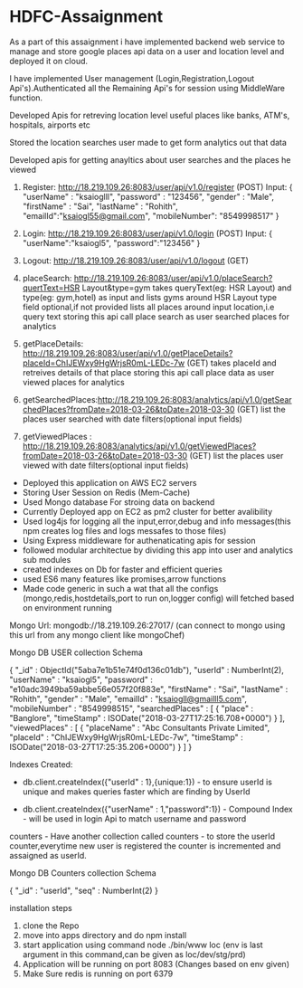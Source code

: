 # HDFC-Assaignment

As a part of this assaignment i have implemented backend web service to manage and store google places api data on a user and location level and deployed it on cloud.

I have implemented User management (Login,Registration,Logout Api's).Authenticated all the Remaining Api's for session using MiddleWare function.

Developed Apis for retreving location level useful places like banks, ATM's, hospitals, airports etc

Stored the location searches user made to get form analytics out that data

Developed apis for getting anayltics about user searches and the places he viewed

1) Register: http://18.219.109.26:8083/user/api/v1.0/register (POST)
Input: { 
    "userName" : "ksaioglll", 
    "password" : "123456", 
    "gender" : "Male", 
    "firstName" : "Sai", 
    "lastName" : "Rohith",
    "emailId":"ksaiogl55@gmail.com",
    "mobileNumber": "8549998517"
}

2) Login: http://18.219.109.26:8083/user/api/v1.0/login (POST)
 Input: {
    "userName":"ksaiogl5",
    "password":"123456"
  }
3) Logout: http://18.219.109.26:8083/user/api/v1.0/logout (GET)
4) placeSearch:  http://18.219.109.26:8083/user/api/v1.0/placeSearch?quertText=HSR Layout&type=gym
   takes queryText(eg: HSR Layout) and type(eg: gym,hotel) as input and lists gyms around HSR Layout
   type field optional,if not provided lists all places around input location,i.e query text
   storing this api call place search as user searched places for analytics
   
4) getPlaceDetails: http://18.219.109.26:8083/user/api/v1.0/getPlaceDetails?placeId=ChIJEWxy9HgWrjsR0mL-LEDc-7w (GET)
   takes placeId and retreives details of that place
   storing this api call place data as user viewed places for analytics

5) getSearchedPlaces:http://18.219.109.26:8083/analytics/api/v1.0/getSearchedPlaces?fromDate=2018-03-26&toDate=2018-03-30 (GET)
 list the places user searched with date filters(optional input fields) 
6) getViewedPlaces : http://18.219.109.26:8083/analytics/api/v1.0/getViewedPlaces?fromDate=2018-03-26&toDate=2018-03-30 (GET)
 list the places user viewed with date filters(optional input fields)
 
 - Deployed this application on AWS EC2 servers
 - Storing User Session on Redis (Mem-Cache)
 - Used Mongo database For stroing data on backend
 - Currently Deployed app on EC2 as pm2 cluster for better avalibility
 - Used log4js for logging all the input,error,debug and info messages(this npm creates log files and logs messafes to those files)
 - Using Express middleware for authenaticating apis for session
 - followed modular architectue by dividing this app into user and analytics sub modules
 - created indexes on Db for faster and efficient queries
 - used ES6 many features like promises,arrow functions
 - Made code generic in such a wat that all the configs (mongo,redis,hostdetails,port to run on,logger config) will fetched based on environment running
 
 Mongo Url: mongodb://18.219.109.26:27017/ (can connect to mongo using this url from any mongo client like mongoChef)
  
 Mongo DB USER collection Schema
 
 { 
    "_id" : ObjectId("5aba7e1b51e74f0d136c01db"), 
    "userId" : NumberInt(2), 
    "userName" : "ksaiogl5", 
    "password" : "e10adc3949ba59abbe56e057f20f883e", 
    "firstName" : "Sai", 
    "lastName" : "Rohith", 
    "gender" : "Male", 
    "emailId" : "ksaiogll@gmailll5.com", 
    "mobileNumber" : "8549998515", 
    "searchedPlaces" : [
        {
            "place" : "Banglore", 
            "timeStamp" : ISODate("2018-03-27T17:25:16.708+0000")
        }
    ], 
    "viewedPlaces" : [
        {
            "placeName" : "Abc Consultants Private Limited", 
            "placeId" : "ChIJEWxy9HgWrjsR0mL-LEDc-7w", 
            "timeStamp" : ISODate("2018-03-27T17:25:35.206+0000")
        }
    ]
}

Indexes Created: 

- db.client.createIndex({"userId" : 1},{unique:1}) - to ensure userId is unique and makes queries faster which are finding by UserId

- db.client.createIndex({"userName" : 1,"password":1}) - Compound Index - will be used in login Api to match username and password  

counters - Have another collection called counters - to store the userId counter,everytime  new user is registered the counter is incremented and assaigned as userId.

 Mongo DB Counters collection Schema
 
{ 
    "_id" : "userId", 
    "seq" : NumberInt(2)
}

 
 installation steps
 1) clone the Repo
 2) move into apps directory and do npm install
 3) start application using command 
      node ./bin/www loc (env is last argument in this command,can be given as loc/dev/stg/prd)
 4) Application will be running on port 8083 (Changes based on env given) 
 5) Make Sure redis is running on port 6379

